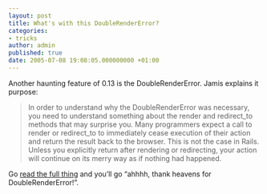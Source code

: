 ```yaml
---
layout: post
title: What's with this DoubleRenderError?
categories:
- tricks
author: admin
published: true
date: 2005-07-08 19:08:05.000000000 +01:00
---
```

<p>Another haunting feature of 0.13 is the DoubleRenderError. Jamis explains it purpose:</p>
<blockquote> In order to understand why the DoubleRenderError was necessary, you need to understand something about the render and redirect_to methods that may surprise you. Many programmers expect a call to render or redirect_to to immediately cease execution of their action and return the result back to the browser. This is not the case in Rails. Unless you explicitly return after rendering or redirecting, your action will continue on its merry way as if nothing had happened.</blockquote>
<p>Go <a href="http://jamis.jamisbuck.org/articles/2005/07/08/rails-tip-of-the-day">read the full thing</a> and you&#8217;ll go &#8220;ahhhh, thank heavens for DoubleRenderError!&#8221;.</p>